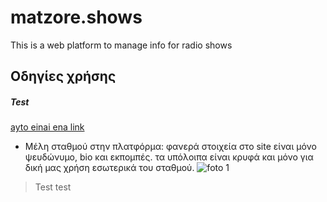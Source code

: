 # matzore.shows
This is a web platform to manage info for radio shows
 
## Οδηγίες χρήσης

##### Test
[ayto einai ena link](http://matzore.herokuapp.com/show/20)
* Μέλη σταθμού στην πλατφόρμα: φανερά στοιχεία στο site είναι μόνο ψευδώνυμο, bio και εκπομπές. τα υπόλοιπα είναι κρυφά και μόνο για δική μας χρήση εσωτερικά του σταθμού.
![foto 1](https://i.imgur.com/1wbdPDa.jpg)


> Test test
